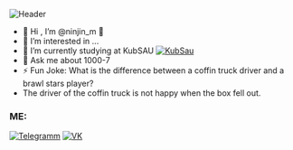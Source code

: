 
![Header](https://i.pinimg.com/originals/b5/04/dc/b504dc67d762fc77e5be7bf8a30dce2c.jpg)
- 👋 Hi , I’m @ninjin_m 👋
- 👀 I’m interested in ... 
- 🌱 I’m currently studying at KubSAU [![KubSau](https://globalkras.ru/usr/catalog/big-catalog-16250411081?style=for-the-badge&logo=appveyor)](https://kubsau.ru/)
- 💬 Ask me about 1000-7
- ⚡ Fun Joke: What is the difference between a coffin truck driver and a brawl stars player?
-  The driver of the coffin truck is not happy when the box fell out.

### ME:
[![Telegramm](https://www.pngkit.com/png/full/207-2077391_telegram-logo-png.png)](https://t.me/ninjin_m)
[![VK](https://uxwing.com/wp-content/themes/uxwing/download/10-brands-and-social-media/vk-round-color.png)](https://vk.com/daniilgaraguliya)

<!--
**D-Ninjin/D-Ninjin** is a ✨ _special_ ✨ repository because its `README.md` (this file) appears on your GitHub profile.

Here are some ideas to get you started:

- 🔭 I’m currently working on ...
- 🌱 I’m currently learning ...
- 👯 I’m looking to collaborate on ...
- 🤔 I’m looking for help with ...
- 💬 Ask me about ...
- 📫 How to reach me: ...
- 😄 Pronouns: ...
- ⚡ Fun fact: ...
-->
